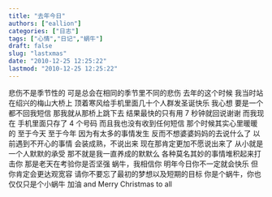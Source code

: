 ```yaml
---
title: "去年今日"
authors: ["eallion"]
categories: ["日志"]
tags: ["心情","日记","蜗牛"]
draft: false
slug: "lastxmas"
date: "2010-12-25 12:25:22"
lastmod: "2010-12-25 12:25:22"
---
```


悲伤不是季节性的
可是总会在相同的季节里不同的悲伤
去年的这个时候
我当时站在绍兴的梅山大桥上
顶着寒风给手机里面几十个人群发圣诞快乐
我心想
要是一个都不回我短信
那我就从那桥上跳下去
结果最快的只有用 7 秒钟就回说谢谢
而我现在
手机里面只存了 4 个号码
而且我也没有收到任何短信
那个时候其实心里暖暖的
至于今天
至于今年
因为有太多的事情发生
反而不想婆婆妈妈的去说什么了
以前遇到不开心的事情
会装成熟，不说出来
现在那肯定更加不愿说出来了
从小就是一个人默默的承受
那不就是我一直养成的默默么
各种莫名其妙的事情堆积起来打击你
那是老天在考验你是否坚强
蜗牛，我相信你
明年今日你不一定就会快乐
但你肯定会更达观宽容
请你不要忘了最初的梦想以及短期的目标
你是个蜗牛，你也仅仅只是个小蜗牛
加油
and Merry Christmas to all
